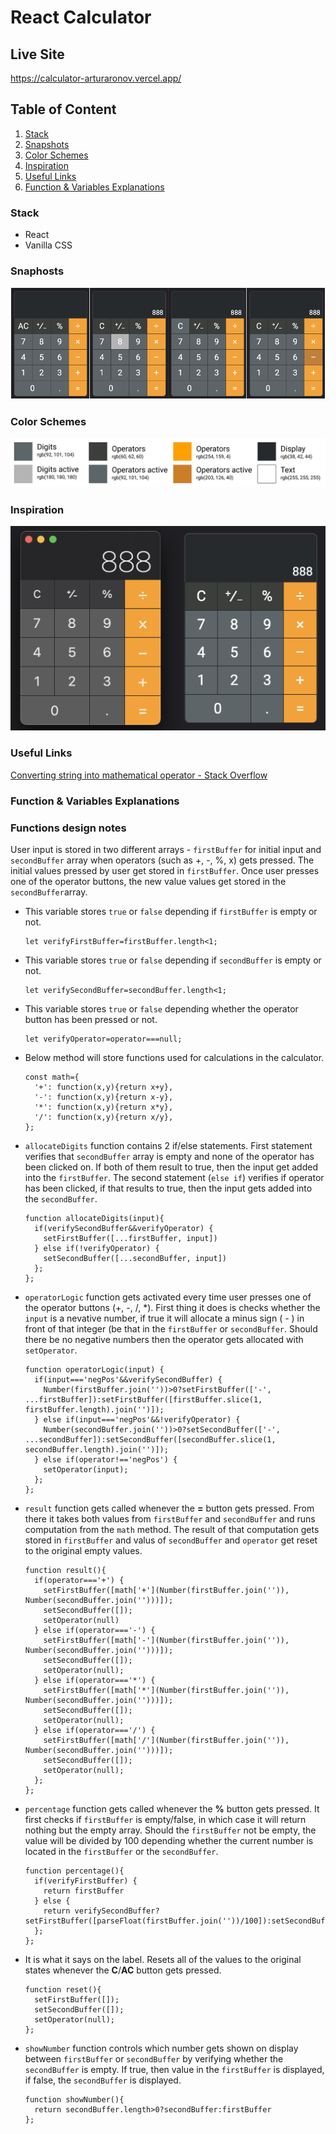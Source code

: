 # React Calculator

## Live Site
https://calculator-arturaronov.vercel.app/

## Table of Content
1. [Stack](#stack)
2. [Snapshots](#snapshots)   
3. [Color Schemes](#color-schemes)   
4. [Inspiration](#inspiration)    
5. [Useful Links](#useful-links)   
6. [Function & Variables Explanations](#function-&-variable-explanations)   

### Stack
- React
- Vanilla CSS

### Snaphosts
![Artur Aronov React Calculator App Snapshots](./imgs/snapshots.png)   


### Color Schemes   
![Artur Aronov React Calculator App Color Schemes](./imgs/colors.png)    


### Inspiration
![Artur Aronov React Calculator App Inspiration](./imgs/inspiration.png)    


### Useful Links
[Converting string into mathematical operator - Stack Overflow](https://stackoverflow.com/questions/13077923/how-can-i-convert-a-string-into-a-math-operator-in-javascript)


### Function & Variables Explanations
### Functions design notes
User input is stored in two different arrays - ``firstBuffer`` for initial input and ``secondBuffer`` array when operators (such as +, -, %, x) gets pressed. The initial values pressed by user get stored in ``firstBuffer``. Once user presses one of the operator buttons, the new value values get stored in the ``secondBuffer``array.

- This variable stores ``true`` or ``false`` depending if ``firstBuffer`` is empty or not.
    ```
    let verifyFirstBuffer=firstBuffer.length<1;
    ```

- This variable stores ``true`` or ``false`` depending if ``secondBuffer`` is empty or not.
    ```
    let verifySecondBuffer=secondBuffer.length<1;
    ```

- This variable stores ``true`` or ``false`` depending whether the operator button has been pressed or not.
    ```
    let verifyOperator=operator===null;
    ```

- Below method will store functions used for calculations in the calculator.
    ```
    const math={
      '+': function(x,y){return x+y},
      '-': function(x,y){return x-y},
      '*': function(x,y){return x*y},
      '/': function(x,y){return x/y},
    };
    ```

- ``allocateDigits`` function contains 2 if/else statements. First statement verifies that ``secondBuffer`` array is empty and none of the operator has been clicked on. If both of them result to true, then the input get added into the ``firstBuffer``. The second statement (``else if``) verifies if operator has been clicked, if that results to true, then the input gets added into the ``secondBuffer``.
    ```
    function allocateDigits(input){
      if(verifySecondBuffer&&verifyOperator) {
        setFirstBuffer([...firstBuffer, input])
      } else if(!verifyOperator) {
        setSecondBuffer([...secondBuffer, input])
      };
    };
    ```

- ``operatorLogic`` function gets activated every time user presses one of the operator buttons (+, -, /, 
\*). First thing it does is checks whether the ``input`` is a nevative number, if true it will allocate a minus sign ( - ) in front of that integer (be that in the ``firstBuffer`` or ``secondBuffer``. Should there be no negative numbers then the operator gets allocated with ``setOperator``.
    ```
    function operatorLogic(input) {
      if(input==='negPos'&&verifySecondBuffer) {
        Number(firstBuffer.join(''))>0?setFirstBuffer(['-', ...firstBuffer]):setFirstBuffer([firstBuffer.slice(1, firstBuffer.length).join('')]);
      } else if(input==='negPos'&&!verifyOperator) {
        Number(secondBuffer.join(''))>0?setSecondBuffer(['-', ...secondBuffer]):setSecondBuffer([secondBuffer.slice(1, secondBuffer.length).join('')]);
      } else if(operator!=='negPos') {
        setOperator(input);
      };
    };
    ```

- ``result`` function gets called whenever the **=** button gets pressed. From there it takes both values from ``firstBuffer`` and ``secondBuffer`` and runs computation from the ``math`` method. The result of that computation gets stored in ``firstBuffer`` and valus of ``secondBuffer`` and ``operator`` get reset to the original empty values.
    ```
    function result(){
      if(operator==='+') {
        setFirstBuffer([math['+'](Number(firstBuffer.join('')), Number(secondBuffer.join('')))]);
        setSecondBuffer([]);
        setOperator(null)
      } else if(operator==='-') {
        setFirstBuffer([math['-'](Number(firstBuffer.join('')), Number(secondBuffer.join('')))]);
        setSecondBuffer([]);
        setOperator(null);
      } else if(operator==='*') {
        setFirstBuffer([math['*'](Number(firstBuffer.join('')), Number(secondBuffer.join('')))]);
        setSecondBuffer([]);
        setOperator(null);
      } else if(operator==='/') {
        setFirstBuffer([math['/'](Number(firstBuffer.join('')), Number(secondBuffer.join('')))]);
        setSecondBuffer([]);
        setOperator(null);
      };
    };
    ```

- ``percentage`` function gets called whenever the **%** button gets pressed. It first checks if ``firstBuffer`` is empty/false, in which case it will return nothing but the empty array. Should the ``firstBuffer`` not be empty, the value will be divided by 100 depending whether the current number is located in the ``firstBuffer`` or the ``secondBuffer``.
    ```
    function percentage(){
      if(verifyFirstBuffer) {
        return firstBuffer
      } else { 
        return verifySecondBuffer?setFirstBuffer([parseFloat(firstBuffer.join(''))/100]):setSecondBuffer([parseFloat(secondBuffer.join(''))/100])
      };
    };
    ```

- It is what it says on the label. Resets all of the values to the original states whenever the **C**/**AC** button gets pressed.
    ```
    function reset(){
      setFirstBuffer([]);
      setSecondBuffer([]);
      setOperator(null);
    };
    ```

- ``showNumber`` function controls which number gets shown on display between ``firstBuffer`` or ``secondBuffer`` by verifying whether the ``secondBuffer`` is empty. If true, then value in the ``firstBuffer`` is displayed, if false, the ``secondBuffer`` is displayed.
    ```
    function showNumber(){
      return secondBuffer.length>0?secondBuffer:firstBuffer
    };
   ```
